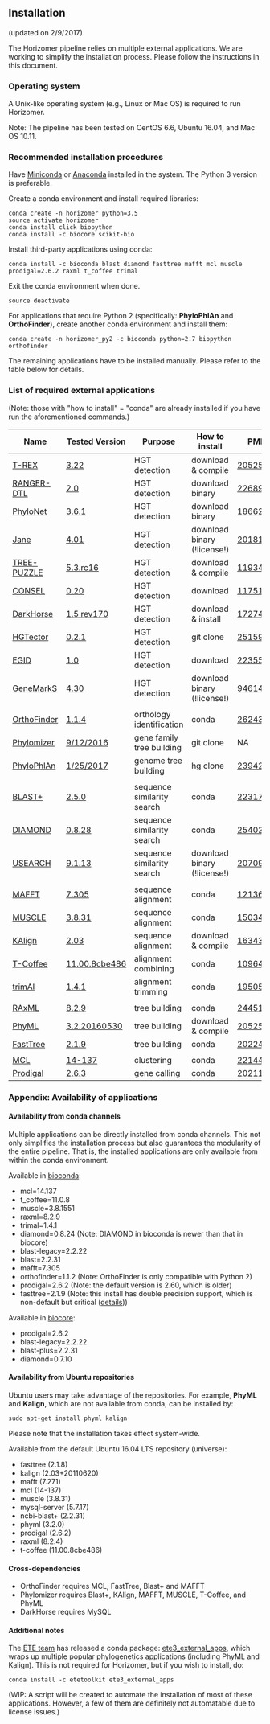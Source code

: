 ## Installation

(updated on 2/9/2017)

The Horizomer pipeline relies on multiple external applications. We are working to simplify the installation process. Please follow the instructions in this document.

### Operating system

A Unix-like operating system (e.g., Linux or Mac OS) is required to run Horizomer.

Note: The pipeline has been tested on CentOS 6.6, Ubuntu 16.04, and Mac OS 10.11.

### Recommended installation procedures

Have [Miniconda](https://conda.io/miniconda.html) or [Anaconda](https://anaconda.org/) installed in the system. The Python 3 version is preferable.

Create a conda environment and install required libraries:
```
conda create -n horizomer python=3.5
source activate horizomer
conda install click biopython
conda install -c biocore scikit-bio
```

Install third-party applications using conda:
```
conda install -c bioconda blast diamond fasttree mafft mcl muscle prodigal=2.6.2 raxml t_coffee trimal
```

Exit the conda environment when done.
```
source deactivate
```

For applications that require Python 2 (specifically: **PhyloPhlAn** and **OrthoFinder**), create another conda environment and install them:
```
conda create -n horizomer_py2 -c bioconda python=2.7 biopython orthofinder
```

The remaining applications have to be installed manually. Please refer to the table below for details.

### List of required external applications

(Note: those with "how to install" = "conda" are already installed if you have run the aforementioned commands.)

| Name | Tested Version | Purpose | How to install | PMID |
| --- | --- | --- | --- | --- |
| [T-REX](http://www.trex.uqam.ca/index.php?action=hgt&project=trex) | [3.22](http://www.trex.uqam.ca/download/hgt-detection_3.22.zip) | HGT detection | download & compile | [20525630](https://www.ncbi.nlm.nih.gov/pubmed/20525630) |
| [RANGER-DTL](http://compbio.engr.uconn.edu/software/RANGER-DTL/) | [2.0](http://compbio.engr.uconn.edu/software/RANGER-DTL/Linux.zip) | HGT detection | download binary | [22689773](https://www.ncbi.nlm.nih.gov/pubmed/22689773) |
| [PhyloNet](https://bioinfocs.rice.edu/phylonet) | [3.6.1](https://bioinfocs.rice.edu/sites/g/files/bxs266/f/kcfinder/files/PhyloNet_3.6.1.jar) | HGT detection | download binary | [18662388](https://www.ncbi.nlm.nih.gov/pubmed/18662388) |
| [Jane](https://www.cs.hmc.edu/~hadas/jane/index.html) | [4.01](https://www.cs.hmc.edu/~hadas/jane/form.html) | HGT detection | download binary (!license!) | [20181081](https://www.ncbi.nlm.nih.gov/pubmed/20181081) |
| [TREE-PUZZLE](http://www.tree-puzzle.de/) | [5.3.rc16](http://www.tree-puzzle.de/tree-puzzle-5.3.rc16-linux.tar.gz) | HGT detection | download & compile | [11934758](https://www.ncbi.nlm.nih.gov/pubmed/11934758) |
| [CONSEL](http://www.sigmath.es.osaka-u.ac.jp/shimo-lab/prog/consel/) | [0.20](http://www.sigmath.es.osaka-u.ac.jp/shimo-lab/prog/consel/pub/cnsls020.tgz) | HGT detection | download | [11751242](https://www.ncbi.nlm.nih.gov/pubmed/11751242) |
| [DarkHorse](http://darkhorse.ucsd.edu/) | [1.5 rev170](http://darkhorse.ucsd.edu/DarkHorse-1.5_rev170.tar.gz) | HGT detection | download & install | [17274820](https://www.ncbi.nlm.nih.gov/pubmed/17274820) |
| [HGTector](https://github.com/DittmarLab/HGTector) | [0.2.1](https://github.com/DittmarLab/HGTector/archive/wgshgt.zip) | HGT detection | git clone | [25159222](https://www.ncbi.nlm.nih.gov/pubmed/25159222) |
| [EGID](http://www5.esu.edu/cpsc/bioinfo/software/EGID/) | [1.0](http://www5.esu.edu/cpsc/bioinfo/software/EGID/EGID_1.0.tar.gz) | HGT detection | download | [22355228](https://www.ncbi.nlm.nih.gov/pubmed/22355228) |
| [GeneMarkS](http://exon.gatech.edu/GeneMark/) | [4.30](http://exon.gatech.edu/GeneMark/license_download.cgi) | HGT detection | download binary (!license!) | [9461475](https://www.ncbi.nlm.nih.gov/pubmed/9461475) |
||
| [OrthoFinder](https://github.com/davidemms/OrthoFinder) | [1.1.4](https://github.com/davidemms/OrthoFinder/releases/download/1.1.4/OrthoFinder-1.1.4.tar.gz) | orthology identification | conda | [26243257](https://www.ncbi.nlm.nih.gov/pubmed/26243257) |
| [Phylomizer](https://github.com/Gabaldonlab/phylomizer) | [9/12/2016](https://github.com/Gabaldonlab/phylomizer/commit/e427a04b3d62bbac4d760fef975f6bdf5aeed44a) | gene family tree building | git clone | NA |
| [PhyloPhlAn](https://github.com/davidemms/OrthoFinder) | [1/25/2017](https://bitbucket.org/nsegata/phylophlan/commits/2c0e61ad820b8ff732837e98f7843afbb7ec1cda) | genome tree building | hg clone | [23942190](https://www.ncbi.nlm.nih.gov/pubmed/23942190) |
||
| [BLAST+](https://blast.ncbi.nlm.nih.gov/Blast.cgi) | [2.5.0](ftp://ftp.ncbi.nlm.nih.gov/blast/executables/blast+/2.5.0/ncbi-blast-2.5.0+-src.tar.gz) | sequence similarity search | conda | [2231712](https://www.ncbi.nlm.nih.gov/pubmed/2231712) |
| [DIAMOND](https://ab.inf.uni-tuebingen.de/software/diamond) | [0.8.28](https://github.com/bbuchfink/diamond/archive/v0.8.28.tar.gz) | sequence similarity search | conda | [25402007](https://www.ncbi.nlm.nih.gov/pubmed/25402007) |
| [USEARCH](http://www.drive5.com/usearch/) | [9.1.13](http://www.drive5.com/usearch/download.html) | sequence similarity search | download binary (!license!) | [20709691](https://www.ncbi.nlm.nih.gov/pubmed/20709691) |
||
| [MAFFT](http://mafft.cbrc.jp/alignment/software/) | [7.305](http://mafft.cbrc.jp/alignment/software/mafft-7.305-with-extensions-src.tgz)  | sequence alignment | conda | [12136088](https://www.ncbi.nlm.nih.gov/pubmed/12136088) |
| [MUSCLE](http://drive5.com/muscle/) | [3.8.31](http://www.drive5.com/muscle/downloads3.8.31/muscle3.8.31_i86linux64.tar.gz) | sequence alignment | conda | [15034147](https://www.ncbi.nlm.nih.gov/pubmed/15034147) |
| [KAlign](http://www.ebi.ac.uk/Tools/msa/kalign/) | [2.03](http://msa.sbc.su.se/downloads/kalign/current.tar.gz) | sequence alignment | download & compile | [16343337](https://www.ncbi.nlm.nih.gov/pubmed/16343337) |
| [T-Coffee](http://www.tcoffee.org/) | [11.00.8cbe486](http://www.tcoffee.org/Packages/Stable/Latest/T-COFFEE_distribution_Version_11.00.8cbe486.tar.gz) | alignment combining | conda | [10964570](https://www.ncbi.nlm.nih.gov/pubmed/10964570)
| [trimAl](http://trimal.cgenomics.org/) | [1.4.1](https://github.com/scapella/trimal/archive/v1.4.1.tar.gz) | alignment trimming | conda | [19505945](https://www.ncbi.nlm.nih.gov/pubmed/19505945)
||
| [RAxML](http://sco.h-its.org/exelixis/web/software/raxml/index.html) | [8.2.9](https://github.com/stamatak/standard-RAxML/archive/v8.2.9.tar.gz) | tree building | conda | [24451623](https://www.ncbi.nlm.nih.gov/pubmed/24451623) |
| [PhyML](http://www.atgc-montpellier.fr/phyml/) | [3.2.20160530](https://github.com/stephaneguindon/phyml/archive/v3.2.20160530.tar.gz) | tree building | download & compile | [20525638](https://www.ncbi.nlm.nih.gov/pubmed/20525638) |
| [FastTree](http://www.microbesonline.org/fasttree/) | [2.1.9](http://www.microbesonline.org/fasttree/FastTree) | tree building | conda | [20224823](https://www.ncbi.nlm.nih.gov/pubmed/20224823) |
||
| [MCL](http://micans.org/mcl/) | [14-137](http://micans.org/mcl/src/mcl-14-137.tar.gz) | clustering | conda | [22144159](https://www.ncbi.nlm.nih.gov/pubmed/22144159) |
| [Prodigal](http://prodigal.ornl.gov/) | [2.6.3](https://github.com/hyattpd/Prodigal/archive/v2.6.3.tar.gz) | gene calling | conda | [20211023](https://www.ncbi.nlm.nih.gov/pubmed/20211023) |

### Appendix: Availability of applications

#### Availability from conda channels

Multiple applications can be directly installed from conda channels. This not only simplifies the installation process but also guarantees the modularity of the entire pipeline. That is, the installed applications are only available from within the conda environment.

Available in [bioconda](https://anaconda.org/bioconda):
* mcl=14.137
* t_coffee=11.0.8
* muscle=3.8.1551
* raxml=8.2.9
* trimal=1.4.1
* diamond=0.8.24 (Note: DIAMOND in bioconda is newer than that in biocore)
* blast-legacy=2.2.22
* blast=2.2.31
* mafft=7.305
* orthofinder=1.1.2 (Note: OrthoFinder is only compatible with Python 2)
* prodigal=2.6.2 (Note: the default version is 2.60, which is older)
* fasttree=2.1.9 (Note: this install has double precision support, which is non-default but critical ([details](http://darlinglab.org/blog/2015/03/23/not-so-fast-fasttree.html)))

Available in [biocore](https://anaconda.org/biocore):
* prodigal=2.6.2
* blast-legacy=2.2.22
* blast-plus=2.2.31
* diamond=0.7.10

#### Availability from Ubuntu repositories

Ubuntu users may take advantage of the repositories. For example, **PhyML** and **Kalign**, which are not available from conda, can be installed by:
```
sudo apt-get install phyml kalign
```
Please note that the installation takes effect system-wide.

Available from the default Ubuntu 16.04 LTS repository (universe):
* fasttree (2.1.8)
* kalign (2.03+20110620)
* mafft (7.271)
* mcl (14-137)
* muscle (3.8.31)
* mysql-server (5.7.17)
* ncbi-blast+ (2.2.31)
* phyml (3.2.0)
* prodigal (2.6.2)
* raxml (8.2.4)
* t-coffee (11.00.8cbe486)

#### Cross-dependencies

* OrthoFinder requires MCL, FastTree, Blast+ and MAFFT
* Phylomizer requires Blast+, KAlign, MAFFT, MUSCLE, T-Coffee, and PhyML
* DarkHorse requires MySQL

#### Additional notes

The [ETE team](http://etetoolkit.org/) has released a conda package: [ete3_external_apps](https://anaconda.org/etetoolkit/ete3_external_apps), which wraps up multiple popular phylogenetics applications (including PhyML and Kalign). This is not required for Horizomer, but if you wish to install, do:
```
conda install -c etetoolkit ete3_external_apps
```

(WIP: A script will be created to automate the installation of most of these applications. However, a few of them are definitely not automatable due to license issues.)
